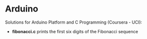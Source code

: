 # Arduino

Solutions for Arduino Platform and C Programming (Coursera - UCI):
- <b>fibonacci.c</b> prints the first six digits of the Fibonacci sequence
